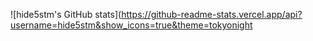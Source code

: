 ![hide5stm's GitHub stats](https://github-readme-stats.vercel.app/api?username=hide5stm&show_icons=true&theme=tokyonight
